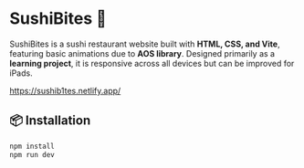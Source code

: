 # SushiBites 🍣

SushiBites is a sushi restaurant website built with **HTML, CSS, and Vite**, featuring basic animations due to **AOS library**. Designed primarily as a **learning project**, it is responsive across all devices but can be improved for iPads.


https://sushib1tes.netlify.app/


## 📦 Installation
```sh
npm install
npm run dev



